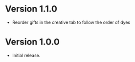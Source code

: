 # Version 1.1.0
- Reorder gifts in the creative tab to follow the order of dyes

# Version 1.0.0
- Initial release.